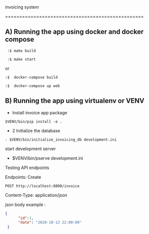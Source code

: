 invoicing system 

=================================================

A) Running the app using docker and docker compose
-------------------------------------------------

```console
 :$ make build
 ```

```console
 :$ make start
 ```
 or 

```console
:$  docker-compose build
 ```

```console
:$  docker-compose up web 
 ```


B) Running the app using virtualenv or VENV
-------------------------------------------------
-  Install invoice app package
```
$VENV/bin/pip install -e .
 ```

 - 2 Initialize the database

```
- $VENV/bin/initialize_invoicing_db development.ini
 ```

 start development server 
- $VENV/bin/pserve development.ini


Testing API endpoints

Endpoints:
Create
``` url
POST http://localhost:8000/invoice
 ```

Content-Type: application/json

json body example :

```json
{
      "id":1,
      "date": "2020-10-13 22:00:00"
 }
 ```